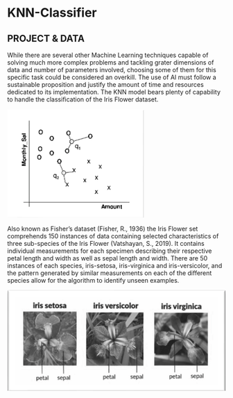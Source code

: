 # KNN-Classifier

## PROJECT & DATA
While there are several other Machine Learning techniques capable of solving much more complex problems and tackling grater dimensions of data and number of parameters involved, choosing some of them for this specific task could be considered an overkill. The use of AI must follow a sustainable proposition and justify the amount of time and resources dedicated to its implementation. The KNN model bears plenty of capability to handle the classification of the Iris Flower dataset. 

![img_ KNN](https://github.com/pedro-vasconcelos-costa/KNN-Classifier/blob/main/img_%20KNN.png)

Also known as Fisher’s dataset (Fisher, R., 1936) the Iris Flower set comprehends 150 instances of data containing selected characteristics of three sub-species of the Iris Flower (Vatshayan, S., 2019). It contains individual measurements for each specimen describing their respective petal length and width as well as sepal length and width. There are 50 instances of each species, iris-setosa, iris-virginica and iris-versicolor, and the pattern generated by similar measurements on each of the different species allow for the algorithm to identify unseen examples.
  
![img_ Iris Species](https://github.com/pedro-vasconcelos-costa/KNN-Classifier/blob/main/img_%20Iris%20Species.png)
